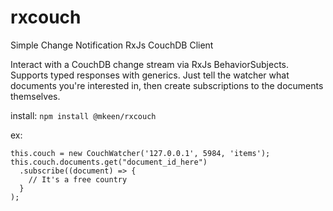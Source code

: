 # rxcouch
Simple Change Notification RxJs CouchDB Client

Interact with a CouchDB change stream via RxJs BehaviorSubjects. Supports typed responses with generics. Just tell the watcher what documents you're interested in, then create subscriptions to the documents themselves.

install: `npm install @mkeen/rxcouch`

ex: 

```
this.couch = new CouchWatcher('127.0.0.1', 5984, 'items');
this.couch.documents.get("document_id_here")
  .subscribe((document) => {
    // It's a free country
  }
);
